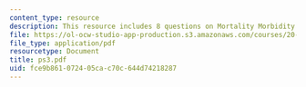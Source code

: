 ```yaml
---
content_type: resource
description: This resource includes 8 questions on Mortality Morbidity.
file: https://ol-ocw-studio-app-production.s3.amazonaws.com/courses/20-104j-chemicals-in-the-environment-toxicology-and-public-health-be-104j-spring-2005/fce9b861072405cac70c644d74218287_ps3.pdf
file_type: application/pdf
resourcetype: Document
title: ps3.pdf
uid: fce9b861-0724-05ca-c70c-644d74218287
---
```

